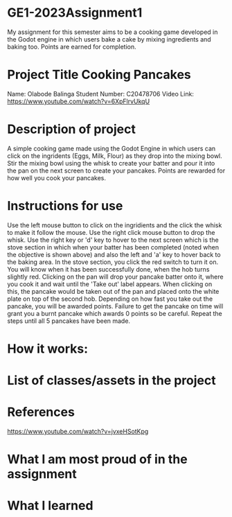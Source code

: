 # GE1-2023Assignment1

My assignment for this semester aims to be a cooking game developed in the Godot engine in which users bake a cake by mixing ingredients and baking too. Points are earned for completion.

# Project Title Cooking Pancakes
Name: Olabode Balinga 
Student Number: C20478706
Video Link: https://www.youtube.com/watch?v=6XpFlrvUkqU

# Description of project
A simple cooking game made using the Godot Engine in which users can click on the ingridents (Eggs, Milk, Flour) as they drop into the mixing bowl. Stir the mixing bowl using the whisk to create your batter and pour it into the pan on the next screen to create your pancakes. Points are rewarded for how well you cook your pancakes.

# Instructions for use
Use the left mouse button to click on the ingridients and the click the whisk to make it follow the mouse. Use the right click mouse button to drop the whisk. Use the right key or 'd' key to hover to the next screen  which is the stove section in which when your batter has been completed (noted when the objective is shown above) and also the left and 'a' key to hover back to the baking area. In the stove section, you click the red switch to turn it on. You will know when it has been successfully done, when the hob turns slightly red. Clicking on the pan will drop your pancake batter onto it, where you cook it and wait until the 'Take out' label appears. When clicking on this, the pancake would be taken out of the pan and placed onto the white plate on top of the second hob. Depending on how fast you take out the pancake, you will be awarded points. Failure to get the pancake on time will grant you a burnt pancake which awards 0 points so be careful. Repeat the steps until all 5 pancakes have been made.

# How it works:


# List of classes/assets in the project


# References
https://www.youtube.com/watch?v=jvxeHSotKpg

# What I am most proud of in the assignment 


# What I learned
